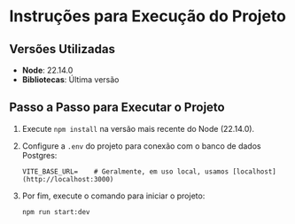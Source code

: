 # Instruções para Execução do Projeto

## Versões Utilizadas

- **Node**: 22.14.0
- **Bibliotecas**: Última versão

## Passo a Passo para Executar o Projeto

1. Execute `npm install` na versão mais recente do Node (22.14.0).

2. Configure a `.env` do projeto para conexão com o banco de dados Postgres:

   ```env
   VITE_BASE_URL=    # Geralmente, em uso local, usamos [localhost](http://localhost:3000)
   ```

4. Por fim, execute o comando para iniciar o projeto:

   ```bash
   npm run start:dev
   ```
